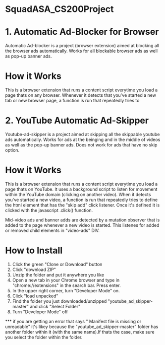 # SquadASA_CS200Project

# 1. Automatic Ad-Blocker for Browser
Automatic Ad-blocker is a project (browser extension) aimed at blocking all the browser ads automatically. Works for all blockable browser ads as well as pop-up banner ads.

# How it Works
This is a browser extension that runs a content script everytime you load a page thats on any browser. Whenever it detects that you've started a new tab or new browser page, a function is run that repeatedly tries to 

# 2. YouTube Automatic Ad-Skipper
Youtube-ad-skipper is a project aimed at skipping all the skippable youtube ads automatically. Works for ads at the beinging and in the middle of videos as well as the pop-up banner ads. Does not work for ads that have no skip option.

# How it Works
This is a browser extension that runs a content script everytime you load a page thats on YouTube. It uses a background script to listen for movement within the YouTube domain (clicking on another video). When it detects you've started a new video, a function is run that repeatedly tries to define the html element that has the "skip add" click listener. Once it's defined it is clicked with the javascript .click() function.

Mid-video ads and banner adds are detected by a mutation observer that is added to the page whenever a new video is started. This listenes for added or removed child elements in "video-ads" DIV.

# How to Install 
1. Click the green "Clone or Download" button
2. Click "download ZIP"
3. Unzip the folder and put it anywhere you like
4. Open a new tab in your Chrome browser and type in "chrome://extensions" in the search bar. Press enter.
5. In the upper right corner, turn "Developer Mode" on.
6. Click "load unpacked"
7. Find the folder you just downloaded/unzipped "youtube_ad_skipper-master" and click "Select Folder"
8. Turn "Developer Mode" off

*** if you are getting an error that says " Manifest file is missing or unreadable" it's likey because the "youtube_ad_skipper-master" folder has another folder within it (with the same name).If thats the case, make sure you select the folder within the folder.
